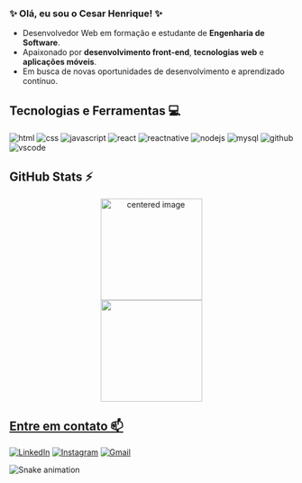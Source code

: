 ### ✨ Olá, eu sou o Cesar Henrique! ✨
- Desenvolvedor Web em formação e estudante de **Engenharia de Software**.
- Apaixonado por **desenvolvimento front-end**, **tecnologias web** e **aplicações móveis**.
- Em busca de novas oportunidades de desenvolvimento e aprendizado contínuo.
  
## Tecnologias e Ferramentas 💻
<div style="display: inline">
  <img align="center" alt="html" src="https://img.shields.io/badge/HTML-E34F26?style=for-the-badge&logo=html5&logoColor=white" />
  <img align="center" alt="css" src="https://img.shields.io/badge/CSS-1572B6?style=for-the-badge&logo=css3&logoColor=white" />
  <img align="center" alt="javascript" src="https://img.shields.io/badge/JavaScript-F7DF1E?style=for-the-badge&logo=javascript&logoColor=black" />
  <img align="center" alt="react" src="https://img.shields.io/badge/React-61DAFB?style=for-the-badge&logo=react&logoColor=black" />
  <img align="center" alt="reactnative" src="https://img.shields.io/badge/React_Native-61DAFB?style=for-the-badge&logo=react&logoColor=black" />
  <img align="center" alt="nodejs" src="https://img.shields.io/badge/Node.js-339933?style=for-the-badge&logo=node.js&logoColor=white" />
  <img align="center" alt="mysql" src="https://img.shields.io/badge/MySQL-005C84?style=for-the-badge&logo=mysql&logoColor=white" />
  <img align="center" alt="github" src="https://img.shields.io/badge/GitHub-181717?style=for-the-badge&logo=github&logoColor=white" />
  <img align="center" alt="vscode" src="https://img.shields.io/badge/VS_Code-007ACC?style=for-the-badge&logo=visualstudiocode&logoColor=white" />
</div><br/>

## GitHub Stats ⚡
<div>
  <a href="https://github.com/CezinhaDev">
  <center>
    <img height="180em" src="https://github-readme-stats.vercel.app/api?username=CezinhaDev&show_icons=true&theme=radical&include_all_commits=true&count_private=true" alt="centered image">
  </center>
  <center>  
    <img height="180em" src="https://github-readme-stats.vercel.app/api/top-langs/?username=CezinhaDev&layout=compact&langs_count=7&theme=radical"/> 
  </center>
</div>

## Entre em contato 📫
[![LinkedIn](https://img.shields.io/badge/LinkedIn-0077B5?style=for-the-badge&logo=linkedin&logoColor=white)](https://www.linkedin.com/in/césar-henrique/)
[![Instagram](https://img.shields.io/badge/Instagram-E4405F?style=for-the-badge&logo=instagram&logoColor=white)](https://www.instagram.com/cesarhenrique_dev/) 
[![Gmail](https://img.shields.io/badge/-cesarhenriquee04@gmail.com-D14836?style=for-the-badge&logo=gmail&logoColor=white&link=mailto:cesarhenriquee04@gmail.com)](mailto:cesarhenriquee04@gmail.com)

![Snake animation](https://github.com/CezinhaDev/CezinhaDev/blob/output/github-contribution-grid-snake.svg)
  
<!--
**CezinhaDev/CezinhaDev** is a ✨ _special_ ✨ repository because its `README.md` (this file) appears on your GitHub profile.

Here are some ideas to get you started:

- 🔭 I’m currently working on ...
- 🌱 I’m currently learning ...
- 👯 I’m looking to collaborate on ...
- 🤔 I’m looking for help with ...
- 💬 Ask me about ...
- 📫 How to reach me: ...
- 😄 Pronouns: ...
- ⚡ Fun fact: ...
-->
